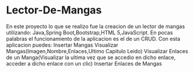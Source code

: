 # Lector-De-Mangas
En este proyecto lo que se realizo fue la creacion de un lector de mangas utilizando: Java,Spring Boot,Bootstrap,HTML 5,JavaScript.
En pocas palabras el funcionamiento de la aplicacion es el de un CRUD.
Con esta aplicacion puedes:
Insertar Mangas
Visualizar Mangas(Imagen,Nombre,Enlaces,Ultimo Capitulo Leido)
Visualizar Enlaces de un Manga(Visualizar la ultima vez que se accedio en dicho enlace, acceder a dicho enlace con un clic)
Insertar Enlaces de Mangas
